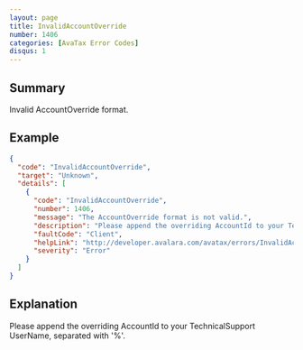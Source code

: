 ```yaml
---
layout: page
title: InvalidAccountOverride
number: 1406
categories: [AvaTax Error Codes]
disqus: 1
---
```


## Summary

Invalid AccountOverride format.

## Example

```json
{
  "code": "InvalidAccountOverride",
  "target": "Unknown",
  "details": [
    {
      "code": "InvalidAccountOverride",
      "number": 1406,
      "message": "The AccountOverride format is not valid.",
      "description": "Please append the overriding AccountId to your TechnicalSupport UserName, separated with '%'.",
      "faultCode": "Client",
      "helpLink": "http://developer.avalara.com/avatax/errors/InvalidAccountOverride",
      "severity": "Error"
    }
  ]
}
```

## Explanation

Please append the overriding AccountId to your TechnicalSupport UserName, separated with '%'.
